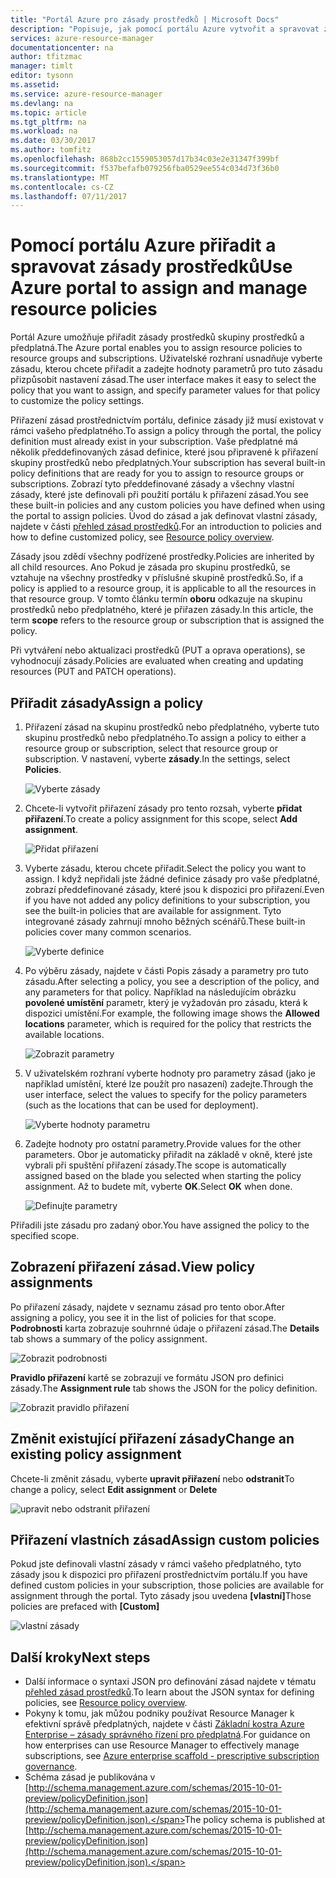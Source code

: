 ```yaml
---
title: "Portál Azure pro zásady prostředků | Microsoft Docs"
description: "Popisuje, jak pomocí portálu Azure vytvořit a spravovat zásady Resource Manager. Zásady můžete použít na předplatné nebo prostředek skupiny."
services: azure-resource-manager
documentationcenter: na
author: tfitzmac
manager: timlt
editor: tysonn
ms.assetid: 
ms.service: azure-resource-manager
ms.devlang: na
ms.topic: article
ms.tgt_pltfrm: na
ms.workload: na
ms.date: 03/30/2017
ms.author: tomfitz
ms.openlocfilehash: 868b2cc1559053057d17b34c03e2e31347f399bf
ms.sourcegitcommit: f537befafb079256fba0529ee554c034d73f36b0
ms.translationtype: MT
ms.contentlocale: cs-CZ
ms.lasthandoff: 07/11/2017
---
```

# <a name="use-azure-portal-to-assign-and-manage-resource-policies"></a><span data-ttu-id="3637c-104">Pomocí portálu Azure přiřadit a spravovat zásady prostředků</span><span class="sxs-lookup"><span data-stu-id="3637c-104">Use Azure portal to assign and manage resource policies</span></span>
<span data-ttu-id="3637c-105">Portál Azure umožňuje přiřadit zásady prostředků skupiny prostředků a předplatná.</span><span class="sxs-lookup"><span data-stu-id="3637c-105">The Azure portal enables you to assign resource policies to resource groups and subscriptions.</span></span> <span data-ttu-id="3637c-106">Uživatelské rozhraní usnadňuje vyberte zásadu, kterou chcete přiřadit a zadejte hodnoty parametrů pro tuto zásadu přizpůsobit nastavení zásad.</span><span class="sxs-lookup"><span data-stu-id="3637c-106">The user interface makes it easy to select the policy that you want to assign, and specify parameter values for that policy to customize the policy settings.</span></span> 

<span data-ttu-id="3637c-107">Přiřazení zásad prostřednictvím portálu, definice zásady již musí existovat v rámci vašeho předplatného.</span><span class="sxs-lookup"><span data-stu-id="3637c-107">To assign a policy through the portal, the policy definition must already exist in your subscription.</span></span> <span data-ttu-id="3637c-108">Vaše předplatné má několik předdefinovaných zásad definice, které jsou připravené k přiřazení skupiny prostředků nebo předplatných.</span><span class="sxs-lookup"><span data-stu-id="3637c-108">Your subscription has several built-in policy definitions that are ready for you to assign to resource groups or subscriptions.</span></span> <span data-ttu-id="3637c-109">Zobrazí tyto předdefinované zásady a všechny vlastní zásady, které jste definovali při použití portálu k přiřazení zásad.</span><span class="sxs-lookup"><span data-stu-id="3637c-109">You see these built-in policies and any custom policies you have defined when using the portal to assign policies.</span></span> <span data-ttu-id="3637c-110">Úvod do zásad a jak definovat vlastní zásady, najdete v části [přehled zásad prostředků](resource-manager-policy.md).</span><span class="sxs-lookup"><span data-stu-id="3637c-110">For an introduction to policies and how to define customized policy, see [Resource policy overview](resource-manager-policy.md).</span></span>

<span data-ttu-id="3637c-111">Zásady jsou zdědí všechny podřízené prostředky.</span><span class="sxs-lookup"><span data-stu-id="3637c-111">Policies are inherited by all child resources.</span></span> <span data-ttu-id="3637c-112">Ano Pokud je zásada pro skupinu prostředků, se vztahuje na všechny prostředky v příslušné skupině prostředků.</span><span class="sxs-lookup"><span data-stu-id="3637c-112">So, if a policy is applied to a resource group, it is applicable to all the resources in that resource group.</span></span> <span data-ttu-id="3637c-113">V tomto článku termín **oboru** odkazuje na skupinu prostředků nebo předplatného, které je přiřazen zásady.</span><span class="sxs-lookup"><span data-stu-id="3637c-113">In this article, the term **scope** refers to the resource group or subscription that is assigned the policy.</span></span> 

<span data-ttu-id="3637c-114">Při vytváření nebo aktualizaci prostředků (PUT a oprava operations), se vyhodnocují zásady.</span><span class="sxs-lookup"><span data-stu-id="3637c-114">Policies are evaluated when creating and updating resources (PUT and PATCH operations).</span></span>

## <a name="assign-a-policy"></a><span data-ttu-id="3637c-115">Přiřadit zásady</span><span class="sxs-lookup"><span data-stu-id="3637c-115">Assign a policy</span></span>

1. <span data-ttu-id="3637c-116">Přiřazení zásad na skupinu prostředků nebo předplatného, vyberte tuto skupinu prostředků nebo předplatného.</span><span class="sxs-lookup"><span data-stu-id="3637c-116">To assign a policy to either a resource group or subscription, select that resource group or subscription.</span></span> <span data-ttu-id="3637c-117">V nastavení, vyberte **zásady**.</span><span class="sxs-lookup"><span data-stu-id="3637c-117">In the settings, select **Policies**.</span></span>

   ![Vyberte zásady](./media/resource-manager-policy-portal/select-policies.png)

2. <span data-ttu-id="3637c-119">Chcete-li vytvořit přiřazení zásady pro tento rozsah, vyberte **přidat přiřazení**.</span><span class="sxs-lookup"><span data-stu-id="3637c-119">To create a policy assignment for this scope, select **Add assignment**.</span></span>

   ![Přidat přiřazení](./media/resource-manager-policy-portal/add-assignment.png)

3. <span data-ttu-id="3637c-121">Vyberte zásadu, kterou chcete přiřadit.</span><span class="sxs-lookup"><span data-stu-id="3637c-121">Select the policy you want to assign.</span></span> <span data-ttu-id="3637c-122">I když nepřidali jste žádné definice zásady pro vaše předplatné, zobrazí předdefinované zásady, které jsou k dispozici pro přiřazení.</span><span class="sxs-lookup"><span data-stu-id="3637c-122">Even if you have not added any policy definitions to your subscription, you see the built-in policies that are available for assignment.</span></span> <span data-ttu-id="3637c-123">Tyto integrované zásady zahrnují mnoho běžných scénářů.</span><span class="sxs-lookup"><span data-stu-id="3637c-123">These built-in policies cover many common scenarios.</span></span>

   ![Vyberte definice](./media/resource-manager-policy-portal/select-definition.png)

4. <span data-ttu-id="3637c-125">Po výběru zásady, najdete v části Popis zásady a parametry pro tuto zásadu.</span><span class="sxs-lookup"><span data-stu-id="3637c-125">After selecting a policy, you see a description of the policy, and any parameters for that policy.</span></span> <span data-ttu-id="3637c-126">Například na následujícím obrázku **povolené umístění** parametr, který je vyžadován pro zásadu, která k dispozici umístění.</span><span class="sxs-lookup"><span data-stu-id="3637c-126">For example, the following image shows the **Allowed locations** parameter, which is required for the policy that restricts the available locations.</span></span>

   ![Zobrazit parametry](./media/resource-manager-policy-portal/show-parameters.png)

5. <span data-ttu-id="3637c-128">V uživatelském rozhraní vyberte hodnoty pro parametry zásad (jako je například umístění, které lze použít pro nasazení) zadejte.</span><span class="sxs-lookup"><span data-stu-id="3637c-128">Through the user interface, select the values to specify for the policy parameters (such as the locations that can be used for deployment).</span></span>

   ![Vyberte hodnoty parametru](./media/resource-manager-policy-portal/select-parameters.png)

6. <span data-ttu-id="3637c-130">Zadejte hodnoty pro ostatní parametry.</span><span class="sxs-lookup"><span data-stu-id="3637c-130">Provide values for the other parameters.</span></span> <span data-ttu-id="3637c-131">Obor je automaticky přiřadit na základě v okně, které jste vybrali při spuštění přiřazení zásady.</span><span class="sxs-lookup"><span data-stu-id="3637c-131">The scope is automatically assigned based on the blade you selected when starting the policy assignment.</span></span> <span data-ttu-id="3637c-132">Až to budete mít, vyberte **OK**.</span><span class="sxs-lookup"><span data-stu-id="3637c-132">Select **OK** when done.</span></span>

   ![Definujte parametry](./media/resource-manager-policy-portal/define-parameters.png)

  <span data-ttu-id="3637c-134">Přiřadili jste zásadu pro zadaný obor.</span><span class="sxs-lookup"><span data-stu-id="3637c-134">You have assigned the policy to the specified scope.</span></span>

## <a name="view-policy-assignments"></a><span data-ttu-id="3637c-135">Zobrazení přiřazení zásad.</span><span class="sxs-lookup"><span data-stu-id="3637c-135">View policy assignments</span></span>

<span data-ttu-id="3637c-136">Po přiřazení zásady, najdete v seznamu zásad pro tento obor.</span><span class="sxs-lookup"><span data-stu-id="3637c-136">After assigning a policy, you see it in the list of policies for that scope.</span></span> <span data-ttu-id="3637c-137">**Podrobnosti** karta zobrazuje souhrnné údaje o přiřazení zásad.</span><span class="sxs-lookup"><span data-stu-id="3637c-137">The **Details** tab shows a summary of the policy assignment.</span></span>

![Zobrazit podrobnosti](./media/resource-manager-policy-portal/show-details.png)

<span data-ttu-id="3637c-139">**Pravidlo přiřazení** kartě se zobrazují ve formátu JSON pro definici zásady.</span><span class="sxs-lookup"><span data-stu-id="3637c-139">The **Assignment rule** tab shows the JSON for the policy definition.</span></span>

![Zobrazit pravidlo přiřazení](./media/resource-manager-policy-portal/show-assignment-rule.png)

## <a name="change-an-existing-policy-assignment"></a><span data-ttu-id="3637c-141">Změnit existující přiřazení zásady</span><span class="sxs-lookup"><span data-stu-id="3637c-141">Change an existing policy assignment</span></span>

<span data-ttu-id="3637c-142">Chcete-li změnit zásadu, vyberte **upravit přiřazení** nebo **odstranit**</span><span class="sxs-lookup"><span data-stu-id="3637c-142">To change a policy, select **Edit assignment** or **Delete**</span></span>

![upravit nebo odstranit přiřazení](./media/resource-manager-policy-portal/edit-delete-policy.png)

## <a name="assign-custom-policies"></a><span data-ttu-id="3637c-144">Přiřazení vlastních zásad</span><span class="sxs-lookup"><span data-stu-id="3637c-144">Assign custom policies</span></span>

<span data-ttu-id="3637c-145">Pokud jste definovali vlastní zásady v rámci vašeho předplatného, tyto zásady jsou k dispozici pro přiřazení prostřednictvím portálu.</span><span class="sxs-lookup"><span data-stu-id="3637c-145">If you have defined custom policies in your subscription, those policies are available for assignment through the portal.</span></span> <span data-ttu-id="3637c-146">Tyto zásady jsou uvedena **[vlastní]**</span><span class="sxs-lookup"><span data-stu-id="3637c-146">Those policies are prefaced with **[Custom]**</span></span>

![vlastní zásady](./media/resource-manager-policy-portal/show-custom-policy.png)

## <a name="next-steps"></a><span data-ttu-id="3637c-148">Další kroky</span><span class="sxs-lookup"><span data-stu-id="3637c-148">Next steps</span></span>
* <span data-ttu-id="3637c-149">Další informace o syntaxi JSON pro definování zásad najdete v tématu [přehled zásad prostředků](resource-manager-policy.md).</span><span class="sxs-lookup"><span data-stu-id="3637c-149">To learn about the JSON syntax for defining policies, see [Resource policy overview](resource-manager-policy.md).</span></span>
* <span data-ttu-id="3637c-150">Pokyny k tomu, jak můžou podniky používat Resource Manager k efektivní správě předplatných, najdete v části [Základní kostra Azure Enterprise – zásady správného řízení pro předplatná](resource-manager-subscription-governance.md).</span><span class="sxs-lookup"><span data-stu-id="3637c-150">For guidance on how enterprises can use Resource Manager to effectively manage subscriptions, see [Azure enterprise scaffold - prescriptive subscription governance](resource-manager-subscription-governance.md).</span></span>
* <span data-ttu-id="3637c-151">Schéma zásad je publikována v [http://schema.management.azure.com/schemas/2015-10-01-preview/policyDefinition.json](http://schema.management.azure.com/schemas/2015-10-01-preview/policyDefinition.json).</span><span class="sxs-lookup"><span data-stu-id="3637c-151">The policy schema is published at [http://schema.management.azure.com/schemas/2015-10-01-preview/policyDefinition.json](http://schema.management.azure.com/schemas/2015-10-01-preview/policyDefinition.json).</span></span> 

